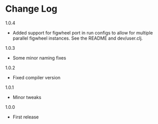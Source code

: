 # Change Log

1.0.4
- Added support for figwheel port in run configs to allow for multiple
parallel figwheel instances. See the README and dev/user.clj.

1.0.3
- Some minor naming fixes

1.0.2
- Fixed compiler version

1.0.1
- Minor tweaks

1.0.0
- First release
